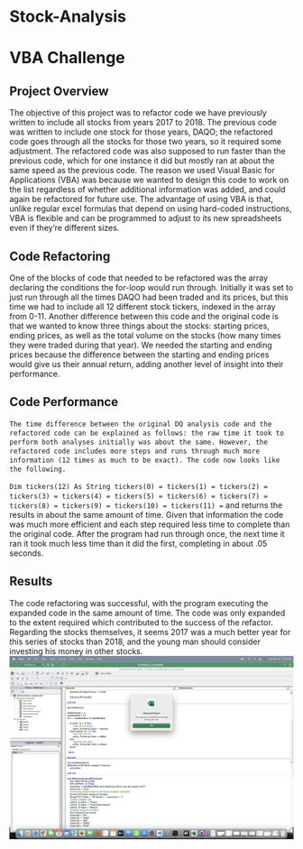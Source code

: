 # Stock-Analysis
# **VBA Challenge**

##  **Project Overview**
The objective of this project was to refactor code we have previously written to include all stocks from years 2017 to 2018. The previous code was written to include one stock for those years, DAQO; the refactored code goes through all the stocks for those two years, so it required some adjustment. The refactored code was also supposed to run faster than the previous code, which for one instance it did but mostly ran at about the same speed as the previous code. The reason we used Visual Basic for Applications (VBA) was because we wanted to design this code to work on the list regardless of whether additional information was added, and could again be refactored for future use. The advantage of using VBA is that, unlike regular excel formulas that depend on using hard-coded instructions, VBA is flexible and can be programmed to adjust to its new spreadsheets even if they’re different sizes. 

## **Code Refactoring**
One of the blocks of code that needed to be refactored was the array declaring the conditions the for-loop would run through. Initially it was set to just run through all the times DAQO had been traded and its prices, but this time we had to include all 12 different stock tickers, indexed in the array from 0-11. 
Another difference between this code and the original code is that we wanted to know three things about the stocks: starting prices, ending prices, as well as the total volume on the stocks (how many times they were traded during that year). We needed the starting and ending prices because the difference between the starting and ending prices would give us their annual return, adding another level of insight into their performance. 

## **Code Performance**
	The time difference between the original DQ analysis code and the refactored code can be explained as follows: the raw time it took to perform both analyses initially was about the same. However, the refactored code includes more steps and runs through much more information (12 times as much to be exact). The code now looks like the following.

`Dim tickers(12) As String
tickers(0) =
tickers(1) =
tickers(2) =
tickers(3) =
tickers(4) =
tickers(5) =
tickers(6) =
tickers(7) =
tickers(8) =
tickers(9) =
tickers(10) =
tickers(11) =`
 and returns the results in about the same amount of time. Given that information the code was much more efficient and each step required less time to complete than the original code. After the program had run through once, the next time it ran it took much less time than it did the first, completing in about .05 seconds. 
	

## **Results**
The code refactoring was successful, with the program executing the expanded code in the same amount of time. The code was only expanded to the extent required which contributed to the success of the refactor. 
Regarding the stocks themselves, it seems 2017 was a much better year for this series of stocks than 2018, and the young man should consider investing his money in other stocks. ![This is an image](Second_Run_Screenshot.png)

